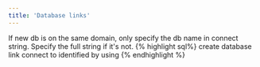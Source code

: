 ```yaml
---
title: 'Database links'
---
```

If new db is on the same domain, only specify the db name in connect string. Specify the full string if it's not.
{% highlight sql%}
create database link <db-name> connect to <user> identified by <password> using <connect-string>
{% endhighlight %}

